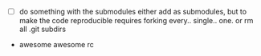 - [ ] do something with the submodules 
  either add as submodules, but to make the code reproducible requires forking every.. single.. one.
  or rm all .git subdirs
- awesome awesome rc

